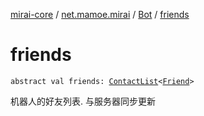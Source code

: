 [mirai-core](../../index.md) / [net.mamoe.mirai](../index.md) / [Bot](index.md) / [friends](./friends.md)

# friends

`abstract val friends: `[`ContactList`](../../net.mamoe.mirai.contact/-contact-list/index.md)`<`[`Friend`](../../net.mamoe.mirai.contact/-friend/index.md)`>`

机器人的好友列表. 与服务器同步更新

